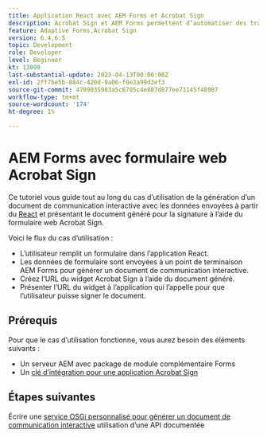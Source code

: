 ```yaml
---
title: Application React avec AEM Forms et Acrobat Sign
description: Acrobat Sign et AEM Forms permettent d’automatiser des transactions complexes et d’inclure des signatures électroniques légales dans le cadre d’une expérience numérique transparente.
feature: Adaptive Forms,Acrobat Sign
version: 6.4,6.5
topic: Development
role: Developer
level: Beginner
kt: 13099
last-substantial-update: 2023-04-13T00:00:00Z
exl-id: 2ff7be5b-884c-420d-9a06-f0e2a99d3ef3
source-git-commit: 4709035983a5c6705c4e807d877ee71145f48987
workflow-type: tm+mt
source-wordcount: '174'
ht-degree: 1%

---
```


# AEM Forms avec formulaire web Acrobat Sign


Ce tutoriel vous guide tout au long du cas d’utilisation de la génération d’un document de communication interactive avec les données envoyées à partir du [React](https://react.dev/) et présentant le document généré pour la signature à l’aide du formulaire web Acrobat Sign.

Voici le flux du cas d’utilisation :

* L’utilisateur remplit un formulaire dans l’application React.
* Les données de formulaire sont envoyées à un point de terminaison AEM Forms pour générer un document de communication interactive.
* Créez l’URL du widget Acrobat Sign à l’aide du document généré.
* Présenter l’URL du widget à l’application qui l’appelle pour que l’utilisateur puisse signer le document.

## Prérequis

Pour que le cas d’utilisation fonctionne, vous aurez besoin des éléments suivants :

* Un serveur AEM avec package de module complémentaire Forms
* Un [clé d’intégration pour une application Acrobat Sign](https://helpx.adobe.com/sign/kb/how-to-create-an-integration-key.html)

## Étapes suivantes

Écrire une [service OSGi personnalisé pour générer un document de communication interactive](./create-ic-document.md) utilisation d’une API documentée
